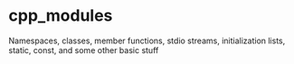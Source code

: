 # cpp_modules
Namespaces, classes, member functions, stdio streams, initialization lists, static, const, and some other basic stuff
